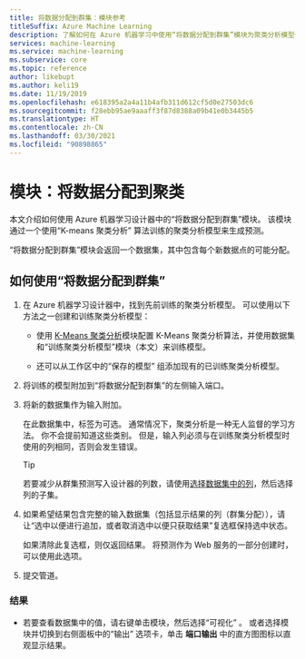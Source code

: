 ```yaml
---
title: 将数据分配到群集：模块参考
titleSuffix: Azure Machine Learning
description: 了解如何在 Azure 机器学习中使用“将数据分配到群集”模块为聚类分析模型评分。
services: machine-learning
ms.service: machine-learning
ms.subservice: core
ms.topic: reference
author: likebupt
ms.author: keli19
ms.date: 11/19/2019
ms.openlocfilehash: e618395a2a4a11b4afb311d612cf5d0e27503dc6
ms.sourcegitcommit: f28ebb95ae9aaaff3f87d8388a09b41e0b3445b5
ms.translationtype: HT
ms.contentlocale: zh-CN
ms.lasthandoff: 03/30/2021
ms.locfileid: "90898865"
---
```

# <a name="module-assign-data-to-clusters"></a>模块：将数据分配到聚类

本文介绍如何使用 Azure 机器学习设计器中的“将数据分配到群集”模块。 该模块通过一个使用“K-means 聚类分析”  算法训练的聚类分析模型来生成预测。

“将数据分配到群集”模块会返回一个数据集，其中包含每个新数据点的可能分配。 

## <a name="how-to-use-assign-data-to-clusters"></a>如何使用“将数据分配到群集”
  
1. 在 Azure 机器学习设计器中，找到先前训练的聚类分析模型。 可以使用以下方法之一创建和训练聚类分析模型：  
  
    - 使用 [K-Means 聚类分析](k-means-clustering.md)模块配置 K-Means 聚类分析算法，并使用数据集和“训练聚类分析模型”模块（本文）来训练模型。  
  
    - 还可以从工作区中的“保存的模型”  组添加现有的已训练聚类分析模型。

2. 将训练的模型附加到“将数据分配到群集”的左侧输入端口。   

3. 将新的数据集作为输入附加。 

   在此数据集中，标签为可选。 通常情况下，聚类分析是一种无人监督的学习方法。 你不会提前知道这些类别。 但是，输入列必须与在训练聚类分析模型时使用的列相同，否则会发生错误。

    > [!TIP]
    > 若要减少从群集预测写入设计器的列数，请使用[选择数据集中的列](select-columns-in-dataset.md)，然后选择列的子集。 
    
4. 如果希望结果包含完整的输入数据集（包括显示结果的列（群集分配）），请让“选中以便进行追加，或者取消选中以便只获取结果”复选框保持选中状态。 
  
    如果清除此复选框，则仅返回结果。 将预测作为 Web 服务的一部分创建时，可以使用此选项。
  
5.  提交管道。  
  
### <a name="results"></a>结果

+  若要查看数据集中的值，请右键单击模块，然后选择“可视化”  。 或者选择模块并切换到右侧面板中的“输出”  选项卡，单击 **端口输出** 中的直方图图标以直观显示结果。

